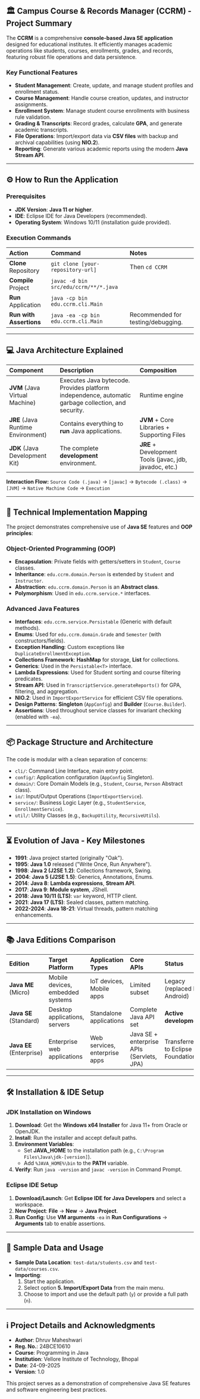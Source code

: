 ## 🏛️ Campus Course & Records Manager (CCRM) - Project Summary

The **CCRM** is a comprehensive **console-based Java SE application** designed for educational institutes. It efficiently manages academic operations like students, courses, enrollments, grades, and records, featuring robust file operations and data persistence.

### Key Functional Features

* **Student Management**: Create, update, and manage student profiles and enrollment status.
* **Course Management**: Handle course creation, updates, and instructor assignments.
* **Enrollment System**: Manage student course enrollments with business rule validation.
* **Grading & Transcripts**: Record grades, calculate **GPA**, and generate academic transcripts.
* **File Operations**: Import/export data via **CSV files** with backup and archival capabilities (using **NIO.2**).
* **Reporting**: Generate various academic reports using the modern **Java Stream API**.

---

## ⚙️ How to Run the Application

### Prerequisites

* **JDK Version**: **Java 11 or higher**.
* **IDE**: Eclipse IDE for Java Developers (recommended).
* **Operating System**: Windows 10/11 (installation guide provided).

### Execution Commands

| Action | Command | Notes |
| :--- | :--- | :--- |
| **Clone** Repository | `git clone [your-repository-url]` | Then `cd CCRM` |
| **Compile** Project | `javac -d bin src/edu/ccrm/**/*.java` | |
| **Run** Application | `java -cp bin edu.ccrm.cli.Main` | |
| **Run with Assertions** | `java -ea -cp bin edu.ccrm.cli.Main` | Recommended for testing/debugging. |

---

## 💻 Java Architecture Explained

| Component | Description | Composition |
| :--- | :--- | :--- |
| **JVM** (Java Virtual Machine) | Executes Java bytecode. Provides platform independence, automatic garbage collection, and security. | Runtime engine |
| **JRE** (Java Runtime Environment) | Contains everything to **run** Java applications. | **JVM** + Core Libraries + Supporting Files |
| **JDK** (Java Development Kit) | The complete **development** environment. | **JRE** + Development Tools (javac, jdb, javadoc, etc.) |

**Interaction Flow:**
`Source Code (.java)` → `[javac]` → `Bytecode (.class)` → `[JVM]` → `Native Machine Code` → `Execution`

---

## 📜 Technical Implementation Mapping

The project demonstrates comprehensive use of **Java SE** features and **OOP principles**:

### Object-Oriented Programming (OOP)

* **Encapsulation**: Private fields with getters/setters in `Student`, `Course` classes.
* **Inheritance**: `edu.ccrm.domain.Person` is extended by `Student` and `Instructor`.
* **Abstraction**: `edu.ccrm.domain.Person` is an **Abstract class**.
* **Polymorphism**: Used in `edu.ccrm.service.*` interfaces.

### Advanced Java Features

* **Interfaces**: `edu.ccrm.service.Persistable` (Generic with default methods).
* **Enums**: Used for `edu.ccrm.domain.Grade` and `Semester` (with constructors/fields).
* **Exception Handling**: Custom exceptions like `DuplicateEnrollmentException`.
* **Collections Framework**: **HashMap** for storage, **List** for collections.
* **Generics**: Used in the `Persistable<T>` interface.
* **Lambda Expressions**: Used for Student sorting and course filtering predicates.
* **Stream API**: Used in `TranscriptService.generateReports()` for GPA, filtering, and aggregation.
* **NIO.2**: Used in `ImportExportService` for efficient CSV file operations.
* **Design Patterns**: **Singleton** (`AppConfig`) and **Builder** (`Course.Builder`).
* **Assertions**: Used throughout service classes for invariant checking (enabled with `-ea`).

---

## 📦 Package Structure and Architecture

The code is modular with a clean separation of concerns:

* `cli/`: Command Line Interface, main entry point.
* `config/`: Application configuration (`AppConfig` Singleton).
* `domain/`: Core Domain Models (e.g., `Student`, `Course`, `Person` Abstract class).
* `io/`: Input/Output Operations (`ImportExportService`).
* `service/`: Business Logic Layer (e.g., `StudentService`, `EnrollmentService`).
* `util/`: Utility Classes (e.g., `BackupUtility`, `RecursiveUtils`).

---

## ⏳ Evolution of Java - Key Milestones

* **1991**: Java project started (originally "Oak").
* **1995**: **Java 1.0** released ("Write Once, Run Anywhere").
* **1998**: **Java 2 (J2SE 1.2)**: Collections framework, Swing.
* **2004**: **Java 5 (J2SE 1.5)**: Generics, Annotations, Enums.
* **2014**: **Java 8**: **Lambda expressions**, **Stream API**.
* **2017**: **Java 9**: **Module system**, JShell.
* **2018**: **Java 10/11 (LTS)**: `var` keyword, HTTP client.
* **2021**: **Java 17 (LTS)**: Sealed classes, pattern matching.
* **2022-2024**: **Java 18-21**: Virtual threads, pattern matching enhancements.

---

## 📚 Java Editions Comparison

| Edition | Target Platform | Application Types | Core APIs | Status |
| :--- | :--- | :--- | :--- | :--- |
| **Java ME** (Micro) | Mobile devices, embedded systems | IoT devices, Mobile apps | Limited subset | Legacy (replaced by Android) |
| **Java SE** (Standard) | Desktop applications, servers | Standalone applications | Complete Java API set | **Active development** |
| **Java EE** (Enterprise) | Enterprise web applications | Web services, enterprise apps | Java SE + enterprise APIs (Servlets, JPA) | Transferred to Eclipse Foundation |

---

## 🛠️ Installation & IDE Setup

### JDK Installation on Windows

1.  **Download**: Get the **Windows x64 Installer** for Java 11+ from Oracle or OpenJDK.
2.  **Install**: Run the installer and accept default paths.
3.  **Environment Variables**:
    * Set **JAVA\_HOME** to the installation path (e.g., `C:\Program Files\Java\jdk-[version]`).
    * Add `%JAVA_HOME%\bin` to the **PATH** variable.
4.  **Verify**: Run `java -version` and `javac -version` in Command Prompt.

### Eclipse IDE Setup

1.  **Download/Launch**: Get **Eclipse IDE for Java Developers** and select a workspace.
2.  **New Project**: **File** → **New** → **Java Project**.
3.  **Run Config**: Use **VM arguments** `-ea` in **Run Configurations** → **Arguments** tab to enable assertions.

---

## 📂 Sample Data and Usage

* **Sample Data Location**: `test-data/students.csv` and `test-data/courses.csv`.
* **Importing**:
    1.  Start the application.
    2.  Select option **5. Import/Export Data** from the main menu.
    3.  Choose to import and use the default path (`y`) or provide a full path (`n`).

---

## ℹ️ Project Details and Acknowledgments

* **Author**: Dhruv Maheshwari
* **Reg. No.**: 24BCE10610
* **Course**: Programming in Java
* **Institution**: Vellore Institute of Technology, Bhopal
* **Date**: 24-09-2025
* **Version**: 1.0

This project serves as a demonstration of comprehensive Java SE features and software engineering best practices.
